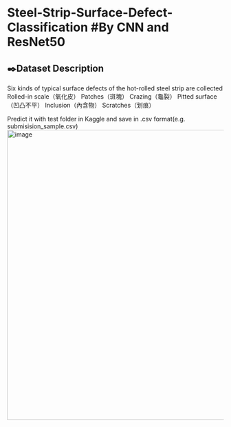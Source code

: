 # Steel-Strip-Surface-Defect-Classification #By CNN and ResNet50
✒️Dataset Description
---------------------------------------------------------------------------
Six kinds of typical surface defects of the hot-rolled steel strip are collected
Rolled-in scale（氧化皮）
Patches（斑塊）
Crazing（龜裂）
Pitted surface（凹凸不平）
Inclusion（內含物）
Scratches（划痕）

Predict it with test folder in Kaggle and save in .csv format(e.g. submisision_sample.csv)
<img width="673" alt="image" src="https://user-images.githubusercontent.com/68886395/206919357-b69156ab-e66b-4dbc-8849-e84628089233.png">
